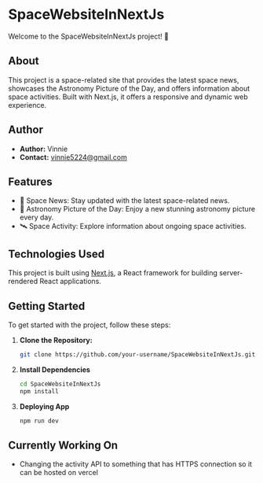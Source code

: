 # SpaceWebsiteInNextJs

Welcome to the SpaceWebsiteInNextJs project! 🚀

## About

This project is a space-related site that provides the latest space news, showcases the Astronomy Picture of the Day, and offers information about space activities. Built with Next.js, it offers a responsive and dynamic web experience.

## Author

- **Author:** Vinnie
- **Contact:** [vinnie5224@gmail.com](mailto:vinnie5224@gmail.com)

## Features

- 🌌 Space News: Stay updated with the latest space-related news.
- 🚀 Astronomy Picture of the Day: Enjoy a new stunning astronomy picture every day.
- 🛰️ Space Activity: Explore information about ongoing space activities.

## Technologies Used

This project is built using [Next.js](https://nextjs.org/), a React framework for building server-rendered React applications.

## Getting Started

To get started with the project, follow these steps:

1. **Clone the Repository:**
   ```bash
   git clone https://github.com/your-username/SpaceWebsiteInNextJs.git
   ```

2. **Install Dependencies**
   ```bash
   cd SpaceWebsiteInNextJs
   npm install
   ```
3. **Deploying App**
   ```bash
   npm run dev
   ```

## Currently Working On

   - Changing the activity API to something that has HTTPS connection so it can be hosted on vercel